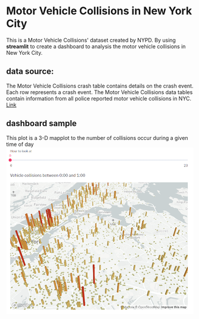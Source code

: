 
# Motor Vehicle Collisions in New York City



This is a Motor Vehicle Collisions' dataset created by NYPD. By using **streamlit** to create a dashboard  to analysis the motor vehicle collisions in New York City.

## data source:

The Motor Vehicle Collisions crash table contains details on the crash event. Each row represents a crash event. The Motor Vehicle Collisions data tables contain information from all police reported motor vehicle collisions in NYC. 
[Link](https://data.cityofnewyork.us/Public-Safety/Motor-Vehicle-Collisions-Crashes/h9gi-nx95)

## dashboard sample

This plot is a 3-D mapplot to the number of collisions occur during a given time of day
![dashboard sample](https://github.com/JM3309/Projects/blob/master/Motor_Vehicle_Collisions_in_New_York_City/mapplot.png)
